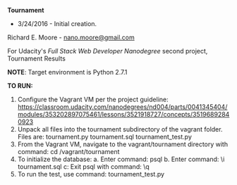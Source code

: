 **Tournament**
* 3/24/2016 - Initial creation.

Richard E. Moore - [nano.moore@gmail.com](mailto:nano.moore@gmail.com)

For Udacity's *Full Stack Web Developer Nanodegree* second project, Tournament Results

**NOTE**: Target environment is Python 2.7.1

**TO RUN:**
1. Configure the Vagrant VM per the project guideline: https://classroom.udacity.com/nanodegrees/nd004/parts/0041345404/modules/353202897075461/lessons/3521918727/concepts/35196892840923
2. Unpack all files into the tournament subdirectory of the vagrant folder. Files are:
tournament.py
tournament.sql
tournament_test.py
2. From the Vagrant VM, navigate to the vagrant/tournament directory with command: cd /vagrant/tournament
3. To initialize the database:
   a. Enter command: psql 
   b. Enter command: \i tournament.sql
   c: Exit psql with command: \q
4. To run the test, use command: tournament_test.py
